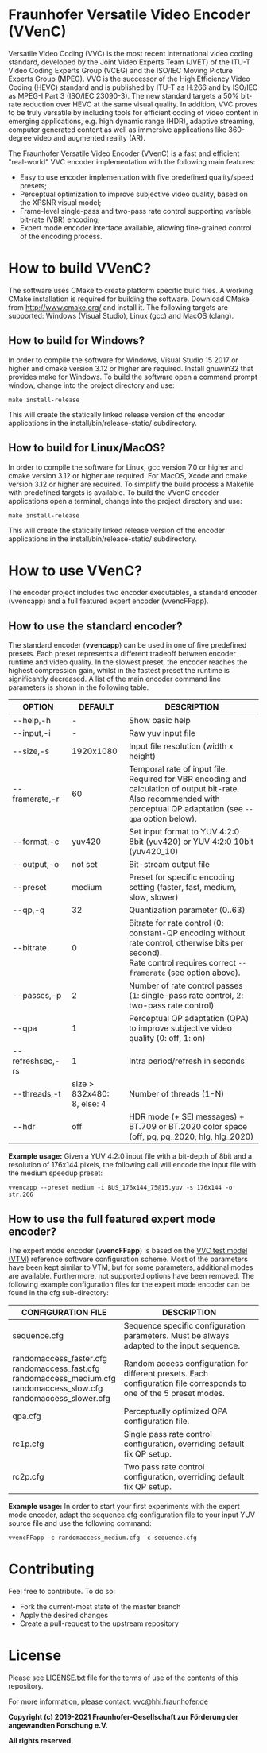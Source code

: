 # Fraunhofer Versatile Video Encoder (VVenC)

Versatile Video Coding (VVC) is the most recent international video coding standard, developed by the Joint Video Experts Team (JVET) of the ITU-T Video Coding Experts Group (VCEG) and the ISO/IEC Moving Picture Experts Group (MPEG). VVC is the successor of the High Efficiency Video Coding (HEVC) standard and is published by ITU-T as H.266 and by ISO/IEC as MPEG-I Part 3 (ISO/IEC 23090-3). The new standard targets a 50% bit-rate reduction over HEVC at the same visual quality. In addition, VVC proves to be truly versatile by including tools for efficient coding of video content in emerging applications, e.g. high dynamic range (HDR), adaptive streaming, computer generated content as well as immersive applications like 360-degree video and augmented reality (AR).

The Fraunhofer Versatile Video Encoder (VVenC) is a fast and efficient "real-world" VVC encoder implementation with the following main features:
- Easy to use encoder implementation with five predefined quality/speed presets;
- Perceptual optimization to improve subjective video quality, based on the XPSNR visual model;
- Frame-level single-pass and two-pass rate control supporting variable bit-rate (VBR) encoding;
- Expert mode encoder interface available, allowing fine-grained control of the encoding process.


#  How to build VVenC?

The software uses CMake to create platform specific build files.
A working CMake installation is required for building the software.
Download CMake from http://www.cmake.org/ and install it. The following targets are supported: Windows (Visual Studio), Linux (gcc) and MacOS (clang).

## How to build for Windows?
In order to compile the software for Windows, Visual Studio 15 2017 or higher and cmake version 3.12 or higher are required. Install gnuwin32 that provides make for Windows. To build the software open a command prompt window, change into the project directory and use:

    make install-release

This will create the statically linked release version of the encoder applications in the install/bin/release-static/ subdirectory.

## How to build for Linux/MacOS?
In order to compile the software for Linux, gcc version 7.0 or higher and cmake version 3.12 or higher are required. For MacOS, Xcode and cmake version 3.12 or higher are required. To simplify the build process a Makefile with predefined targets is available. To build the VVenC encoder applications open a terminal, change into the project directory and use:

    make install-release

This will create the statically linked release version of the encoder applications in the install/bin/release-static/ subdirectory.


# How to use VVenC?

The encoder project includes two encoder executables, a standard encoder (vvencapp) and a full featured expert encoder (vvencFFapp).

## How to use the standard encoder?
The standard encoder (**vvencapp**) can be used in one of five predefined presets. Each preset represents a different tradeoff between encoder runtime and video quality. In the slowest preset, the encoder reaches the highest compression gain, whilst in the fastest preset the runtime is significantly decreased. A list of the main encoder command line parameters is shown in the following table.

| OPTION                 | DEFAULT                          | DESCRIPTION                                                                                          |
|------------------------|----------------------------------|------------------------------------------------------------------------------------------------------|
| --help,-h              | -                                | Show basic help                                                                                      |
| --input,-i <str>       | -                                | Raw yuv input file                                                                                   |
| --size,-s <wxh>        | 1920x1080                        | Input file resolution (width x height)                                                               |
| --framerate,-r <int>   | 60                               | Temporal rate of input file. Required for VBR encoding and calculation of output bit-rate. <br> Also recommended with perceptual QP adaptation (see `--qpa` option below). |
| --format,-c <str>      | yuv420                           | Set input format to YUV 4:2:0 8bit (yuv420) or YUV 4:2:0 10bit (yuv420_10)                           |
| --output,-o <str>      | not set                          | Bit-stream output file                                                                               |
| --preset <str>         | medium                           | Preset for specific encoding setting (faster, fast, medium, slow, slower)                            |
| --qp,-q <int>          | 32                               | Quantization parameter (0..63)                                                                       |
| --bitrate <int>        | 0                                | Bitrate for rate control (0: constant-QP encoding without rate control, otherwise bits per second). <br> Rate control requires correct `--framerate` (see option above). |
| --passes,-p <int>      | 2                                | Number of rate control passes (1: single-pass rate control, 2: two-pass rate control)                |
| --qpa <int>            | 1                                | Perceptual QP adaptation (QPA) to improve subjective video quality (0: off, 1: on)                   |
| --refreshsec,-rs <int> | 1                                | Intra period/refresh in seconds                                                                      |
| --threads,-t <int>     | size > 832x480: <br> 8, else: 4  | Number of threads (1-N)                                                                              |
| --hdr <str>            | off                              | HDR mode (+ SEI messages) + BT.709 or BT.2020 color space (off, pq, pq_2020, hlg, hlg_2020)          |

**Example usage:** Given a YUV 4:2:0 input file with a bit-depth of 8bit and a resolution of 176x144 pixels, the following call will encode the input file with the medium speedup preset:

    vvencapp --preset medium -i BUS_176x144_75@15.yuv -s 176x144 -o str.266

## How to use the full featured expert mode encoder?
The expert mode encoder (**vvencFFapp**) is based on the [VVC test model (VTM)](https://vcgit.hhi.fraunhofer.de/jvet/VVCSoftware_VTM) reference software configuration scheme. Most of the parameters have been kept similar to VTM, but for some parameters, additional modes are available. Furthermore, not supported options have been removed. The following example configuration files for the expert mode encoder can be found in the cfg sub-directory:

| CONFIGURATION FILE                                                                                                              | DESCRIPTION                                                                                                             |
|---------------------------------------------------------------------------------------------------------------------------------|-------------------------------------------------------------------------------------------------------------------------|
| sequence.cfg                                                                                                                    | Sequence specific configuration parameters. Must be always adapted to the input sequence.                               |
| randomaccess_faster.cfg<br>randomaccess_fast.cfg<br>randomaccess_medium.cfg<br>randomaccess_slow.cfg<br>randomaccess_slower.cfg | Random access configuration for different presets. Each configuration file corresponds to one of the 5 preset modes.    |
| qpa.cfg                                                                                                                         | Perceptually optimized QPA configuration file.                                                                          |
| rc1p.cfg                                                                                                                        | Single pass rate control configuration, overriding default fix QP setup.                                                |
| rc2p.cfg                                                                                                                        | Two pass rate control configuration, overriding default fix QP setup.                                                   |

**Example usage:** In order to start your first experiments with the expert mode encoder, adapt the sequence.cfg configuration file to your input YUV source file and use the following command:

    vvencFFapp -c randomaccess_medium.cfg -c sequence.cfg

# Contributing

Feel free to contribute. To do so:

* Fork the current-most state of the master branch
* Apply the desired changes
* Create a pull-request to the upstream repository

# License

Please see [LICENSE.txt](./LICENSE.txt) file for the terms of use of the contents of this repository.

For more information, please contact: vvc@hhi.fraunhofer.de

**Copyright (c) 2019-2021 Fraunhofer-Gesellschaft zur Förderung der angewandten Forschung e.V.**

**All rights reserved.**
